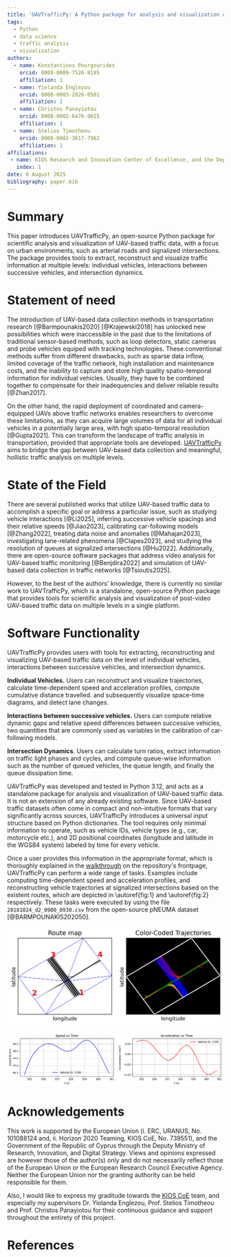 ```yaml
---
title: 'UAVTrafficPy: A Python package for analysis and visualization of UAV-based traffic data'
tags:
  - Python
  - data science
  - traffic analysis
  - visualization
authors:
  - name: Konstantinos Pourgourides
    orcid: 0009-0009-7526-8195
    affiliation: 1
  - name: Yiolanda Englezou
    orcid: 0000-0003-2826-0501
    affiliation: 1
  - name: Christos Panayiotou
    orcid: 0000-0002-6476-9025
    affiliation: 1
  - name: Stelios Timotheou
    orcid: 0000-0002-3617-7962
    affiliation: 1
affiliations:
 - name: KIOS Research and Innovation Center of Excellence, and the Department of Electrical and Computer Engineering, University of Cyprus
   index: 1
date: 6 August 2025
bibliography: paper.bib
---
```


# Summary

This paper introduces UAVTrafficPy, an open-source Python package for scientific analysis and visualization of UAV-based traffic data, with a focus on urban environments, such as arterial roads and signalized intersections. The package provides tools to extract, reconstruct and visualize traffic information at multiple levels: individual vehicles, interactions between successive vehicles, and intersection dynamics.

# Statement of need

The introduction of UAV-based data collection methods in transportation research [@Barmpounakis2020] [@Krajewski2018] has unlocked new possibilities which were inaccessible in the past due to the limitations of traditional sensor-based methods, such as loop detectors, static cameras and probe vehicles equiped with tracking technologies. These conventional methods suffer from different drawbacks, such as sparse data inflow, limited coverage of the traffic network, high installation and maintenance costs, and the inability to capture and store high quality spatio-temporal information for individual vehicles. Usually, they have to be combined together to compensate for their inadequencies and deliver reliable results [@Zhan2017].

On the other hand, the rapid deployment of coordinated and camera-equipped UAVs above traffic networks enables researchers to overcome these limitations, as they can acquire large volumes of data for all individual vehicles in a potentially large area, with high spatio-temporal resolution [@Gupta2021]. This can transform the landscape of traffic analysis in transportation, provided that appropriate tools are developed. [UAVTrafficPy](https://github.com/KPourgourides/UAVTrafficPy) aims to bridge the gap between UAV-based data collection and meaningful, hollistic traffic analysis on multiple levels.

# State of the Field

There are several published works that utilize UAV-based traffic data to accomplish a specific goal or address a particular issue, such as studying vehicle interactions [@Li2025], inferring successive vehicle spacings and their relative speeds [@Jiao2023], calibrating car-following models [@Zhang2022], treating data noise and anomalies [@Mahajan2023], investigating lane-related phenomena [@Clapes2023], and studying the resolution of queues at signalized intersections [@Hu2022]. Additionally, there are open-source software packages that address video analysis for UAV-based traffic monitoring [@Benjdira2022] and simulation of UAV-based data collection in traffic networks [@Tsioutis2025]. 

However, to the best of the authors' knowledge, there is currently no similar work to UAVTrafficPy, which is a standalone, open-source Python package that provides tools for scientific analysis and visualization of post-video UAV-based traffic data on multiple levels in a single platform.

# Software Functionality

UAVTrafficPy provides users with tools for extracting, reconstructing and visualizing UAV-based traffic data on the level of individual vehicles, interactions between successive vehicles, and intersection dynamics.

**Individual Vehicles.** Users can reconstruct and visualize trajectories, calculate time-dependent speed and acceleration profiles,
compute cumulative distance travelled. and subsequently visualize space-time diagrams, and detect lane changes.

**Interactions between successive vehicles.** Users can compute relative dynamic gaps and relative speed differences between successive vehicles, two quantities that are commonly used as variables in the calibration of car-following models.

**Intersection Dynamics**. Users can calculate turn ratios, extract information on traffic light phases and cycles, and compute queue-wise information such as the number of queued vehicles, the queue length, and finally the queue dissipation time.

UAVTrafficPy was developed and tested in Python 3.12, and acts as a standalone package for analysis and visualization of UAV-based traffic data. It is not an extension of any already existing software. Since UAV-based traffic datasets often come in compact and non-intuitive formats that vary significantly across sources, UAVTrafficPy introduces a universal input structure based on Python dictionaries. The tool requires only minimal information to operate, such as vehicle IDs, vehicle types (e.g., car, motorcycle etc.), and 2D positional coordinates (longitude and latitude in the WGS84 system) labeled by time for every vehicle. 

Once a user provides this information in the appropriate format, which is thoroughly explained in the [walkthrough](https://github.com/KPourgourides/UAVTrafficPy?tab=readme-ov-file#acquiring-the-data-in-the-correct-format) on the repository's frontpage, UAVTrafficPy can perform a wide range of tasks. Examples include computing time-dependent speed and acceleration profiles, and reconstructing vehicle trajectories at signalized intersections based on the existent routes, which are depicted in \autoref{fig:1} and \autoref{fig:2} respectively. These tasks were executed by using the file `20181024_d2_0900_0930.csv` from the open-source pNEUMA dataset [@BARMPOUNAKIS202050].

![Reconstruction of UAV-based vehicle trajectories based on their routes in a signalized intersection. \label{fig:1}](images/trajectories.png)

![Speed and acceleration of a random vehicle as a function of time using its UAV-based trajectory. \label{fig:2}](images/speed_acceleration.png)

# Acknowledgements

This work is supported by the European Union (i. ERC, URANUS, No. 101088124 and, ii. Horizon 2020 Teaming, KIOS CoE, No. 739551), and the Government of the Republic of Cyprus through the Deputy Ministry of Research, Innovation, and Digital Strategy. Views and opinions expressed are however those of the author(s) only and do not necessarily reflect those of the European Union or the European Research Council Executive Agency. Neither the European Union nor the granting authority can be held responsible for them.

Also, I would like to express my graditude towards the [KIOS CoE](https://www.kios.ucy.ac.cy/) team, and especially my supervisors Dr. Yiolanda Englezou, Prof. Stelios Timotheou and Prof. Christos Panayiotou for their continuous guidance and support throughout the entirety of this project.

# References































